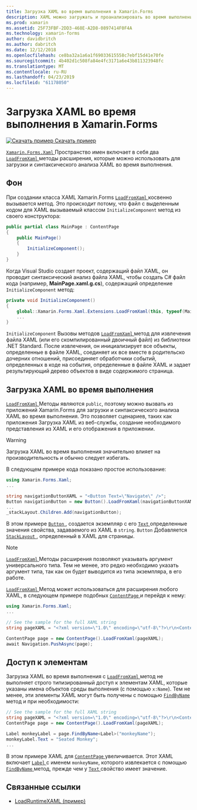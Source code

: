 ```yaml
---
title: Загрузка XAML во время выполнения в Xamarin.Forms
description: XAML можно загружать и проанализировать во время выполнения с помощью методов расширения LoadFromXaml.
ms.prod: xamarin
ms.assetid: 25F73FBF-2DD3-468E-A2D8-0897414F0F4A
ms.technology: xamarin-forms
author: davidbritch
ms.author: dabritch
ms.date: 12/12/2018
ms.openlocfilehash: ce8ba32a1a6a1f69033615558c7ebf15d41e70fe
ms.sourcegitcommit: 4b402d1c508fa84e4fc3171a6e43b811323948fc
ms.translationtype: MT
ms.contentlocale: ru-RU
ms.lasthandoff: 04/23/2019
ms.locfileid: "61178050"
---
```

# <a name="loading-xaml-at-runtime-in-xamarinforms"></a>Загрузка XAML во время выполнения в Xamarin.Forms

[![Скачать пример](~/media/shared/download.png) Скачать пример](https://developer.xamarin.com/samples/xamarin-forms/XAML/LoadRuntimeXAML/)

[ `Xamarin.Forms.Xaml` ](xref:Xamarin.Forms.Xaml) Пространство имен включает в себя два [ `LoadFromXaml` ](xref:Xamarin.Forms.Xaml.Extensions.LoadFromXaml*) методы расширения, которые можно использовать для загрузки и синтаксического анализа XAML во время выполнения.

## <a name="background"></a>Фон

При создании класса XAML Xamarin.Forms [ `LoadFromXaml` ](xref:Xamarin.Forms.Xaml.Extensions.LoadFromXaml*) косвенно вызывается метод. Это происходит потому, что файл с выделенным кодом для XAML вызываемый классом `InitializeComponent` метод из своего конструктора:

```csharp
public partial class MainPage : ContentPage
{
    public MainPage()
    {
        InitializeComponent();
    }
}
```

Когда Visual Studio создает проект, содержащий файл XAML, он проводит синтаксический анализ файла XAML, чтобы создать C# файл кода (например, **MainPage.xaml.g.cs**), содержащий определение `InitializeComponent` метод:

```csharp
private void InitializeComponent()
{
    global::Xamarin.Forms.Xaml.Extensions.LoadFromXaml(this, typeof(MainPage));
    ...
}
```

`InitializeComponent` Вызовы методов [ `LoadFromXaml` ](xref:Xamarin.Forms.Xaml.Extensions.LoadFromXaml*) метод для извлечения файла XAML (или его скомпилированный двоичный файл) из библиотеки .NET Standard. После извлечения, он инициализирует все объекты, определенные в файле XAML, соединяет их все вместе в родительско дочерних отношений, присоединяет обработчики событий, определенных в коде на события, определенные в файле XAML и задает результирующий дерево объектов в виде содержимого страница.

## <a name="loading-xaml-at-runtime"></a>Загрузка XAML во время выполнения

[ `LoadFromXaml` ](xref:Xamarin.Forms.Xaml.Extensions.LoadFromXaml*) Методы являются `public`, поэтому можно вызвать из приложений Xamarin.Forms для загрузки и синтаксического анализа XAML во время выполнения. Это позволяет сценариев, таких как приложения Загрузка XAML из веб-службы, создание необходимого представления из XAML и его отображения в приложении.

> [!WARNING]
> Загрузка XAML во время выполнения значительно влияет на производительность и обычно следует избегать.

В следующем примере кода показано простое использование:

```csharp
using Xamarin.Forms.Xaml;
...

string navigationButtonXAML = "<Button Text=\"Navigate\" />";
Button navigationButton = new Button().LoadFromXaml(navigationButtonXAML);
...
_stackLayout.Children.Add(navigationButton);
```

В этом примере [ `Button` ](xref:Xamarin.Forms.Button) , создается экземпляр с его [ `Text` ](xref:Xamarin.Forms.Button.Text) определенные значения свойства, задаваемого из XAML в `string`. `Button` Добавляется [ `StackLayout` ](xref:Xamarin.Forms.StackLayout) , определенный в XAML для страницы.

> [!NOTE]
> [ `LoadFromXaml` ](xref:Xamarin.Forms.Xaml.Extensions.LoadFromXaml*) Методы расширения позволяют указывать аргумент универсального типа. Тем не менее, это редко необходимо указать аргумент типа, так как он будет выводится из типа экземпляра, в его работе.

[ `LoadFromXaml` ](xref:Xamarin.Forms.Xaml.Extensions.LoadFromXaml*) Метод может использоваться для расширения любого XAML, в следующем примере подобных [ `ContentPage` ](xref:Xamarin.Forms.ContentPage) и перейдя к нему:

```csharp
using Xamarin.Forms.Xaml;
...

// See the sample for the full XAML string
string pageXAML = "<?xml version=\"1.0\" encoding=\"utf-8\"?>\r\n<ContentPage xmlns=\"http://xamarin.com/schemas/2014/forms\"\nxmlns:x=\"http://schemas.microsoft.com/winfx/2009/xaml\"\nx:Class=\"LoadRuntimeXAML.CatalogItemsPage\"\nTitle=\"Catalog Items\">\n</ContentPage>";

ContentPage page = new ContentPage().LoadFromXaml(pageXAML);
await Navigation.PushAsync(page);
```

## <a name="accessing-elements"></a>Доступ к элементам

Загрузка XAML во время выполнения с [ `LoadFromXaml` ](xref:Xamarin.Forms.Xaml.Extensions.LoadFromXaml*) метод не выполняет строго типизированный доступ к элементам XAML, которые указаны имена объектов среды выполнения (с помощью `x:Name`). Тем не менее, эти элементы XAML могут быть получены с помощью [ `FindByName` ](xref:Xamarin.Forms.NameScopeExtensions.FindByName*) метод и при необходимости:

```csharp
// See the sample for the full XAML string
string pageXAML = "<?xml version=\"1.0\" encoding=\"utf-8\"?>\r\n<ContentPage xmlns=\"http://xamarin.com/schemas/2014/forms\"\nxmlns:x=\"http://schemas.microsoft.com/winfx/2009/xaml\"\nx:Class=\"LoadRuntimeXAML.CatalogItemsPage\"\nTitle=\"Catalog Items\">\n<StackLayout>\n<Label x:Name=\"monkeyName\"\n />\n</StackLayout>\n</ContentPage>";
ContentPage page = new ContentPage().LoadFromXaml(pageXAML);

Label monkeyLabel = page.FindByName<Label>("monkeyName");
monkeyLabel.Text = "Seated Monkey";
...
```

В этом примере XAML для [ `ContentPage` ](xref:Xamarin.Forms.ContentPage) увеличивается. Этот XAML включает [ `Label` ](xref:Xamarin.Forms.Label) с именем `monkeyName`, которого извлекается с помощью [ `FindByName` ](xref:Xamarin.Forms.NameScopeExtensions.FindByName*) метод, прежде чем у [ `Text` ](xref:Xamarin.Forms.Label.Text) свойство имеет значение.

## <a name="related-links"></a>Связанные ссылки

- [LoadRuntimeXAML (пример)](https://developer.xamarin.com/samples/xamarin-forms/XAML/LoadRuntimeXAML/)
